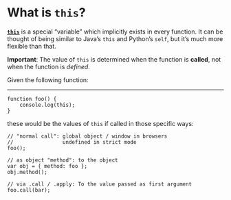 What is `this`?
===============

[**`this`**](https://developer.mozilla.org/en-US/docs/Web/JavaScript/Reference/Operators/this) is a special “variable” which implicitly exists in every function. It can be thought of being similar to Java’s `this` and Python’s `self`, but it’s much more flexible than that.

**Important**: The value of `this` is determined when the function is **called**, not when the function is *defined*.

Given the following function:

------------------------------------------------------------------------


    function foo() {
        console.log(this);
    }

these would be the values of `this` if called in those specific ways:

    // "normal call": global object / window in browsers
    //                undefined in strict mode
    foo();

    // as object "method": to the object
    var obj = { method: foo };
    obj.method();

    // via .call / .apply: To the value passed as first argument
    foo.call(bar);
